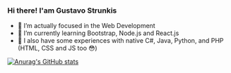 ### Hi there! I'am Gustavo Strunkis

- 🔭 I’m actually focused in the Web Development
- 🌱 I’m currently learning Bootstrap, Node.js and React.js
- 📝 I also have some experiences with native C#, Java, Python, and PHP (HTML, CSS and JS too 😳)

[![Anurag's GitHub stats](https://github-readme-stats.vercel.app/api?username=gustavostrunkis)](https://github.com/anuraghazra/github-readme-stats&theme=radical)

